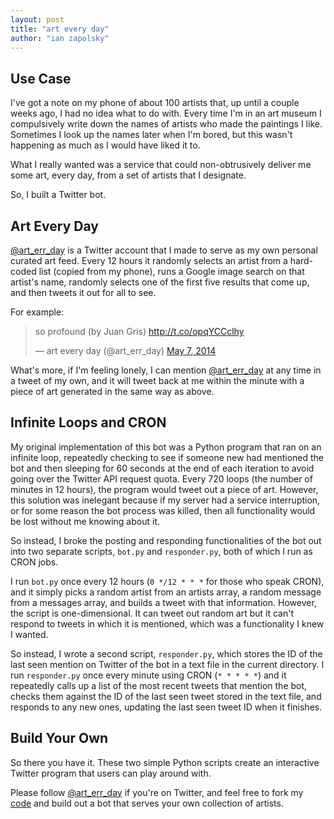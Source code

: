 ```yaml
---
layout: post
title: "art every day"
author: "ian zapolsky"
---
```


## Use Case

I've got a note on my phone of about 100 artists that, up until a couple weeks
ago, I had no idea what to do with. Every time I'm in an art museum I 
compulsively write down the names of artists who made the paintings I like. 
Sometimes I look up the names later when I'm bored, but this wasn't happening 
as much as I would have liked it to. 

What I really wanted was a service that could non-obtrusively deliver me some 
art, every day, from a set of artists that I designate.

So, I built a Twitter bot.

## Art Every Day

[@art\_err\_day][aed] is a Twitter account that I made to serve as my own
personal curated art feed. Every 12 hours it randomly selects an artist from a 
hard-coded list (copied from my phone), runs a Google image search on that 
artist's name, randomly selects one of the first five results that come up, and 
then tweets it out for all to see.

For example:

<blockquote class="twitter-tweet" lang="en"><p>so profound (by Juan Gris) <a href="http://t.co/opqYCCclhy">http://t.co/opqYCCclhy</a></p>&mdash; art every day (@art_err_day) <a href="https://twitter.com/art_err_day/statuses/464011775285796866">May 7, 2014</a></blockquote>
<script async src="//platform.twitter.com/widgets.js" charset="utf-8"></script>

What's more, if I'm feeling lonely, I can mention [@art\_err\_day][aed] at any
time in a tweet of my own, and it will tweet back at me within the minute with 
a piece of art generated in the same way as above.

## Infinite Loops and CRON

My original implementation of this bot was a Python program that ran on an
infinite loop, repeatedly checking to see if someone new had mentioned the bot 
and then sleeping for 60 seconds at the end of each iteration to avoid going
over the Twitter API request quota. Every 720 loops (the number of minutes in
12 hours), the program would tweet out a piece of art. 
However, this solution was inelegant because if my server 
had a service interruption, or for some reason the bot process was killed, then
all functionality would be lost without me knowing about it.

So instead, I broke the posting and responding functionalities of the bot out 
into two separate scripts, `bot.py` and `responder.py`, both of which I run as 
CRON jobs. 

I run `bot.py` once every 12 hours (`0 */12 * * *` for those who speak CRON), 
and it simply picks a random artist from an artists array, a random
message from a messages array, and builds a tweet with that information.
However, the script is one-dimensional. It can tweet out random art but it 
can't respond to tweets in which it is mentioned, which was a functionality I 
knew I wanted.

So instead, I wrote a second script, `responder.py`, which stores the ID of the 
last seen mention on Twitter of the bot in a text file in the current 
directory. I run `responder.py` once every minute using CRON (`* * * * *`) and 
it repeatedly calls up a list of the most recent tweets that mention the bot, 
checks them against the ID of the last seen tweet stored in the text file, and 
responds to any new ones, updating the last seen tweet ID when it finishes.

## Build Your Own

So there you have it. These two simple Python scripts create an interactive 
Twitter program that users can play around with.

Please follow [@art\_err\_day][aed] if you're on Twitter, and feel free to fork
my [code][code] and build out a bot that serves your own collection of artists.

[aed]:https://twitter.com/art_err_day
[code]:https://github.com/ianzapolsky/art_err_day
